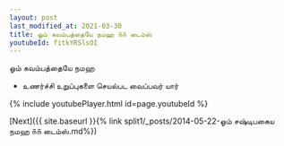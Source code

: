 ```yaml
---
layout: post
last_modified_at: 2021-03-30
title: ஓம் கவம்பத்தையே நமஹ ௧௧ டைம்ஸ்
youtubeId: fitkYRSlsOI
---
```

 
 
 ஓம் கவம்பத்தையே நமஹ  
 
 -  உணர்ச்சி உறுப்புகளை செயல்பட வைப்பவர் யார் 
 
  
 
  
 
 
 
 
 
 


{% include youtubePlayer.html id=page.youtubeId %}
 
[Next]({{ site.baseurl }}{% link  split1/_posts/2014-05-22-ஓம் சஷ்டிபகைய நமஹ ௧௧ டைம்ஸ்.md%})
 
